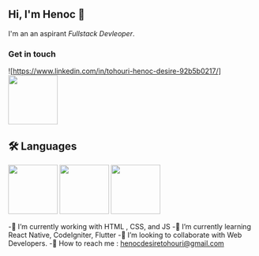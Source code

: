## Hi, I'm Henoc 👋

I'm an an aspirant *Fullstack Devleoper*.

### Get in touch

![https://www.linkedin.com/in/tohouri-henoc-desire-92b5b0217/]
 <img src="https://cdn.jsdelivr.net/gh/devicons/devicon/icons/linkedin/linkedin-original-wordmark.svg" width="100px"/> 
<!--
**hdtohouri/hdtohouri** is a ✨ _special_ ✨ repository because its `README.md` (this file) appears on your GitHub profile.

Here are some ideas to get you started:
 

- 🔭 I’m currently working on Frontend development
- 🌱 I’m currently learning HTM / CSS / Javascrp
- 👯 I’m looking to collaborate on ...
- 🤔 I’m looking for help with ...
- 💬 Ask me about ...
- 📫 : ...
- 😄 Pronouns: ...
- ⚡ Fun fact: ...
-->

## 🛠️ Languages

<img src="https://cdn.jsdelivr.net/gh/devicons/devicon/icons/html5/html5-original-wordmark.svg" width="100px"/> 
<img src="https://cdn.jsdelivr.net/gh/devicons/devicon/icons/css3/css3-original-wordmark.svg" width="100px"/>
<img src="https://cdn.jsdelivr.net/gh/devicons/devicon/icons/javascript/javascript-original.svg" width="100px"/>

-🔭 I’m currently working with HTML , CSS, and JS
-🌱 I’m currently learning React Native, CodeIgniter, Flutter
-👯 I’m looking to collaborate with Web Developers.
-💬 How to reach me :  henocdesiretohouri@gmail.com
